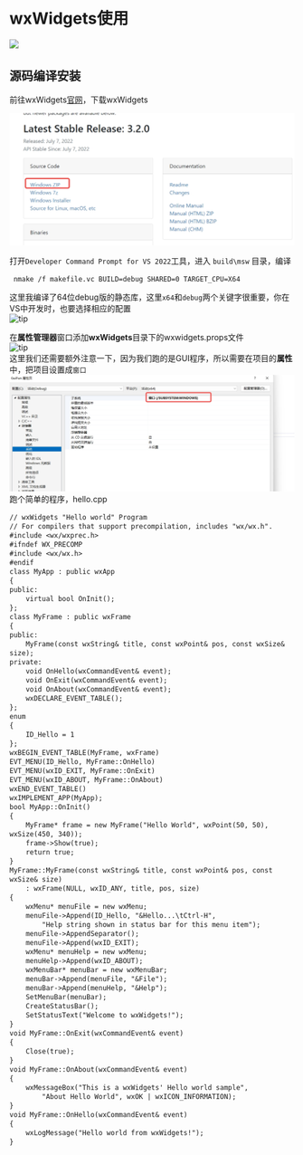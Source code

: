 # wxWidgets使用

![](https://www.wxwidgets.org/assets/img/header-logo.png)

<!-- more -->

## 源码编译安装
前往wxWidgets[官网](https://www.wxwidgets.org/downloads/)，下载wxWidgets

![upload successful](/images/wxWidgets_home.png)

打开`Developer Command Prompt for VS 2022`工具，进入 `build\msw` 目录，编译
```
 nmake /f makefile.vc BUILD=debug SHARED=0 TARGET_CPU=X64
```
这里我编译了64位debug版的静态库，这里`x64`和`debug`两个关键字很重要，你在VS中开发时，也要选择相应的配置  
![tip](https://user-images.githubusercontent.com/16663435/175751439-7e86aa58-4ba4-4b8f-8082-25fb3a7d0070.png "tip")  

在**属性管理器**窗口添加**wxWidgets**目录下的wxwidgets.props文件  
![tip](https://user-images.githubusercontent.com/16663435/175751577-a88e9bbb-c3a2-4321-a93b-3c2ae26be0b6.png "tip")  
这里我们还需要额外注意一下，因为我们跑的是GUI程序，所以需要在项目的**属性**中，把项目设置成`窗口`
![upload](/images/wxWidgets_vs_settings.jpg)  
跑个简单的程序，hello.cpp
```
// wxWidgets "Hello world" Program
// For compilers that support precompilation, includes "wx/wx.h".
#include <wx/wxprec.h>
#ifndef WX_PRECOMP
#include <wx/wx.h>
#endif
class MyApp : public wxApp
{
public:
    virtual bool OnInit();
};
class MyFrame : public wxFrame
{
public:
    MyFrame(const wxString& title, const wxPoint& pos, const wxSize& size);
private:
    void OnHello(wxCommandEvent& event);
    void OnExit(wxCommandEvent& event);
    void OnAbout(wxCommandEvent& event);
    wxDECLARE_EVENT_TABLE();
};
enum
{
    ID_Hello = 1
};
wxBEGIN_EVENT_TABLE(MyFrame, wxFrame)
EVT_MENU(ID_Hello, MyFrame::OnHello)
EVT_MENU(wxID_EXIT, MyFrame::OnExit)
EVT_MENU(wxID_ABOUT, MyFrame::OnAbout)
wxEND_EVENT_TABLE()
wxIMPLEMENT_APP(MyApp);
bool MyApp::OnInit()
{
    MyFrame* frame = new MyFrame("Hello World", wxPoint(50, 50), wxSize(450, 340));
    frame->Show(true);
    return true;
}
MyFrame::MyFrame(const wxString& title, const wxPoint& pos, const wxSize& size)
    : wxFrame(NULL, wxID_ANY, title, pos, size)
{
    wxMenu* menuFile = new wxMenu;
    menuFile->Append(ID_Hello, "&Hello...\tCtrl-H",
        "Help string shown in status bar for this menu item");
    menuFile->AppendSeparator();
    menuFile->Append(wxID_EXIT);
    wxMenu* menuHelp = new wxMenu;
    menuHelp->Append(wxID_ABOUT);
    wxMenuBar* menuBar = new wxMenuBar;
    menuBar->Append(menuFile, "&File");
    menuBar->Append(menuHelp, "&Help");
    SetMenuBar(menuBar);
    CreateStatusBar();
    SetStatusText("Welcome to wxWidgets!");
}
void MyFrame::OnExit(wxCommandEvent& event)
{
    Close(true);
}
void MyFrame::OnAbout(wxCommandEvent& event)
{
    wxMessageBox("This is a wxWidgets' Hello world sample",
        "About Hello World", wxOK | wxICON_INFORMATION);
}
void MyFrame::OnHello(wxCommandEvent& event)
{
    wxLogMessage("Hello world from wxWidgets!");
}
```
